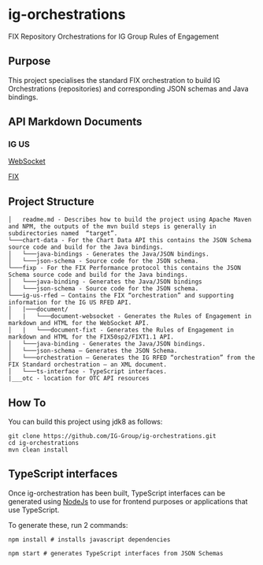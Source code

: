 # ig-orchestrations
FIX Repository Orchestrations for IG Group Rules of Engagement

## Purpose

This project specialises the standard FIX orchestration to build IG Orchestrations (repositories) and corresponding JSON schemas and Java bindings.

## API Markdown Documents

### IG US

[WebSocket](https://github.com/IG-Group/ig-orchestrations/tree/master/ig-us-rfed/document/document-websocket/markdown)

[FIX](https://github.com/IG-Group/ig-orchestrations/tree/master/ig-us-rfed/document/document-fixt/markdown)

## Project Structure

```
│   readme.md - Describes how to build the project using Apache Maven and NPM, the outputs of the mvn build steps is generally in subdirectories named  “target”.
└───chart-data - For the Chart Data API this contains the JSON Schema source code and build for the Java bindings.
│   └───java-bindings - Generates the Java/JSON bindings.
│   └───json-schema - Source code for the JSON schema.
└───fixp - For the FIX Performance protocol this contains the JSON Schema source code and build for the Java bindings.
│   └───java-binding - Generates the Java/JSON bindings
│   └───json-schema - Source code for the JSON schema.
└───ig-us-rfed – Contains the FIX “orchestration” and supporting information for the IG US RFED API.
│   |───document/
│   |   └───document-websocket - Generates the Rules of Engagement in markdown and HTML for the WebSocket API.
│   |   └───document-fixt - Generates the Rules of Engagement in markdown and HTML for the FIX50sp2/FIXT1.1 API.
│   └───java-binding - Generates the Java/JSON bindings.
│   └───json-schema – Generates the JSON Schema.
│   └───orchestration – Generates the IG RFED “orchestration” from the FIX Standard orchestration – an XML document.
│   └───ts-interface - TypeScript interfaces.
|___otc - location for OTC API resources
```

## How To

You can build this project using jdk8 as follows:

```
git clone https://github.com/IG-Group/ig-orchestrations.git
cd ig-orchestrations
mvn clean install
```

## TypeScript interfaces
Once ig-orchestration has been built, TypeScript interfaces can be generated using [NodeJs](https://nodejs.org/en/) to use for frontend purposes or applications that use TypeScript.

To generate these, run 2 commands:
```
npm install # installs javascript dependencies  
```

```
npm start # generates TypeScript interfaces from JSON Schemas
```
